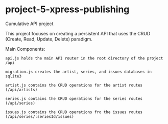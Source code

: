 # project-5-xpress-publishing
 Cumulative API project

This project focuses on creating a persistent API that uses the CRUD (Create, Read, Update, Delete) paradigm.

Main Components:

	api.js holds the main API router in the root directory of the project /api

	migration.js creates the artist, series, and issues databases in sqlite3

	artist.js contains the CRUD operations for the artist routes (/api/artists)

	series.js contains the CRUD operations for the series routes (/api/series)

	issues.js contains the CRUD operations fro the issues routes (/api/series/:seriesId/issues) 

